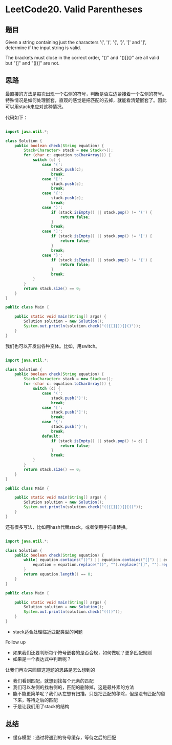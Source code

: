 # LeetCode20. Valid Parentheses


## 题目

Given a string containing just the characters '(', ')', '{', '}', '[' and ']', determine if the input string is valid.

The brackets must close in the correct order, "()" and "()[]{}" are all valid but "(]" and "([)]" are not.

## 思路

最直接的方法是每次出现一个右侧的符号，判断是否左边紧接着一个左侧的符号。特殊情况是如何处理嵌套，直观的感觉是把匹配的去掉，就能看清楚嵌套了。因此可以用stack来应对这种情况。

代码如下：

```java

import java.util.*;

class Solution {
    public boolean check(String equation) {
        Stack<Character> stack = new Stack<>();
        for (char c: equation.toCharArray()) {
            switch (c) {
                case '(':
                    stack.push(c);
                    break;
                case '[':
                    stack.push(c);
                    break;
                case '{':
                    stack.push(c);
                    break;
                case ')':
                    if (stack.isEmpty() || stack.pop() != '(') {
                        return false;
                    }
                    break;
                case ']':
                    if (stack.isEmpty() || stack.pop() != '[') {
                        return false;
                    }
                    break;
                case '}':
                    if (stack.isEmpty() || stack.pop() != '{') {
                        return false;
                    }
                    break;
            }
        }
        return stack.size() == 0;
    }
}

public class Main {

    public static void main(String[] args) {
        Solution solution = new Solution();
        System.out.println(solution.check("(({[]})){}()"));
    }
}


```

我们也可以开发出各种变体。比如，用switch。

```java

import java.util.*;

class Solution {
    public boolean check(String equation) {
        Stack<Character> stack = new Stack<>();
        for (char c: equation.toCharArray()) {
            switch (c) {
                case '(':
                    stack.push(')');
                    break;
                case '[':
                    stack.push(']');
                    break;
                case '{':
                    stack.push('}');
                    break;
                default:
                    if (stack.isEmpty() || stack.pop() != c) {
                        return false;
                    }
                    break;
            }
        }
        return stack.size() == 0;
    }
}

public class Main {

    public static void main(String[] args) {
        Solution solution = new Solution();
        System.out.println(solution.check("(({[]})){}[()"));
    }
}

```

还有很多写法，比如用hash代替stack，或者使用字符串替换。

```java

import java.util.*;

class Solution {
    public boolean check(String equation) {
        while( equation.contains("()") || equation.contains("[]") || equation.contains("{}") ) {
            equation = equation.replace("()", "").replace("[]", "").replace("{}", "");
        }
        return equation.length() == 0;
    }
}

public class Main {

    public static void main(String[] args) {
        Solution solution = new Solution();
        System.out.println(solution.check("(())"));
    }
}


```

- stack适合处理临近匹配类型的问题


Follow up

- 如果我们还要判断每个符号嵌套的是否合规，如何做呢？更多匹配规则
- 如果是一个表达式中判断呢？

让我们再次来回顾这道题的思路是怎么想到的
- 我们看到匹配，就想到找每个元素的匹配
- 我们可以左侧的找右侧的，匹配的删除掉，这是最朴素的方法
- 能不能更简单呢？我们从左想有扫描，只是把匹配的移除，但是没有匹配的留下来，等待之后的匹配
- 于是让我们用了stack的结构

## 总结

- 缓存模型：通过将遇到的符号缓存，等待之后的匹配
